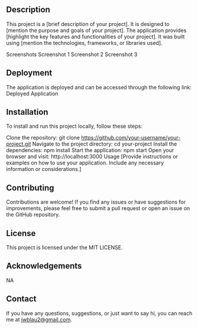 ## Description
This project is a [brief description of your project]. It is designed to [mention the purpose and goals of your project]. The application provides [highlight the key features and functionalities of your project]. It was built using [mention the technologies, frameworks, or libraries used].

Screenshots
Screenshot 1
Screenshot 2
Screenshot 3

## Deployment
The application is deployed and can be accessed through the following link: Deployed Application

## Installation
To install and run this project locally, follow these steps:

Clone the repository: git clone https://github.com/your-username/your-project.git
Navigate to the project directory: cd your-project
Install the dependencies: npm install
Start the application: npm start
Open your browser and visit: http://localhost:3000
Usage
[Provide instructions or examples on how to use your application. Include any necessary information or considerations.]

## Contributing
Contributions are welcome! If you find any issues or have suggestions for improvements, please feel free to submit a pull request or open an issue on the GitHub repository.

## License
This project is licensed under the MIT LICENSE.

## Acknowledgements
NA

## Contact
If you have any questions, suggestions, or just want to say hi, you can reach me at jwblau2@gmail.com.
